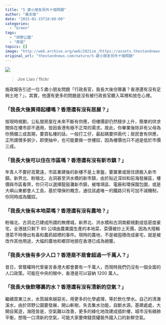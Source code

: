 ```yaml
---
title: "5 歲小朋友另外十個問題"
author: "黃志俊"
date: "2015-01-15T10:09:00"
categories:
  - "Green"
tags:
  - "郊野公園"
  - "房屋"
topics: []
image: "http://web.archive.org/web/2021im_/https://assets.thestandnews.com/media/photos/1289847345_b1c66507d6_b_vy2Z6.jpg"
original_url: "thestandnews.com/nature/5-歲小朋友另外十個問題"
---
```

![](http://web.archive.org/web/2021im_/https://assets.thestandnews.com/media/photos/1289847345_b1c66507d6_b_vy2Z6.jpg)
> Joe Liao / flickr

施政報告引述一位５歲小朋友問題「行政長官，我長大後住哪裏？香港還有沒有足夠土地？」，其實，他還有更多的問題是沒有被行政長官聽入耳裡和放在心裡。

### 「我長大後買得起樓嗎？香港還有沒有居屋？」

按現時規劃，公私營房屋在未來不斷有供應，但樓價卻仍然穩步上升，簡單的供求關係在樓市卻不適用，皆因香港有極不正常的需求。故此，你畢業後除非有父母為你預備三成首期，要買私樓的話，一般打工仔，最起碼要供兩代；居民會有供應，正所謂僧多粥少，即使抽中，也可能要做一世樓奴，因為樓價也只不過是低於市價三成。

### 「我長大後可以住在市區嗎？香港還有沒有新市鎮？」

年青人不要好高騖遠，市區重建後的新樓不是上車盤，要置業或居住請搬入新市鎮。新界北、粉嶺北、古洞甚至洪水橋的新市鎮，由於貼近深圳和前海發展區，樓價與市區看齊，你只可以選擇龍鼓灘新市鎮，被堆填區、電廠和環保園包圍，或是大嶼山東都會人工島，基於環保的概念，通往該處唯一的鐵路只有可加不減機制，你同時成為鐵奴。

### 「我長大後有本地菜嗎？香港還有沒有農地？」

粉嶺北、古洞北已建成所謂的無煙城，新界北、洪水橋和古洞南都規劃成低密度豪宅，全港就只剩下 80 公頃由農業園生產的本地菜，菜價被炒上天價，因為大陸輸港菜不時傳出有毒和農葯超標的事件。現時的農地，不是被囤積改成豪宅，就是被改作其他用途，大幅的農地和鄉郊地貌在香港已成為絕響。

### 「我長大後有多少人口？香港是不是會超過一千萬人？」

昔日，曾蔭權時代曾豪言香港大都會要有一千萬人，而現時我們仍沒有一個全面的人口政策。可能在中央的眼中，香港是可以容納 1200 萬人。

### 「我長大後飲哪裏的水？香港還有沒有清新的空氣？」

繼續買東江水，水質越來越惡劣，用更多的化學處理，等於飲化學水。自己的清澈溪水，由於郊野公園要發展，開山斬樹，失去集水功能，自斷水源。基建處處，大開自駕遊，海陸皆是，空氣難以改善，更多的綠化地改建成插針樓，城市沒有綠肺平衡，想吸一口清新的空氣，可能大家要俾錢買罐裝外國入口的新鮮空氣。